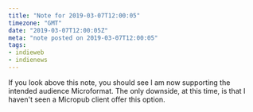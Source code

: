 ```yaml
---
title: "Note for 2019-03-07T12:00:05"
timezone: "GMT"
date: "2019-03-07T12:00:05Z"
meta: "note posted on 2019-03-07T12:00:05"
tags:
- indieweb
- indienews
---
```

If you look above this note, you should see I am now supporting the intended audience Microformat. The only downside, at this time, is that I haven't seen a Micropub client offer this option.
